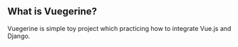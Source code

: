 ## What is Vuegerine?

Vuegerine is simple toy project which practicing how to integrate Vue.js and Django.

